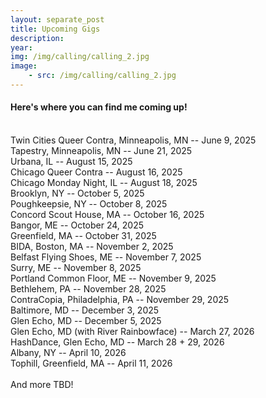```yaml
---
layout: separate_post
title: Upcoming Gigs
description:
year:
img: /img/calling/calling_2.jpg
image:
    - src: /img/calling/calling_2.jpg
---
```

<!-- <figure>
  <img class="background-image" src="{{ page.image[0].src}}">
</figure> -->

  <h4 class="post-description">Here's where you can find me coming up!</h4>

  <br/>
  Twin Cities Queer Contra, Minneapolis, MN -- June 9, 2025
  <br/>
  Tapestry, Minneapolis, MN -- June 21, 2025
  <br/>
  Urbana, IL -- August 15, 2025
  <br/>
  Chicago Queer Contra -- August 16, 2025
  <br/>
  Chicago Monday Night, IL -- August 18, 2025
  <br/>
  Brooklyn, NY -- October 5, 2025
  <br/>
  Poughkeepsie, NY -- October 8, 2025
  <br/>
  Concord Scout House, MA -- October 16, 2025
  <br/>
  Bangor, ME -- October 24, 2025
  <br/>
  Greenfield, MA -- October 31, 2025
  <br/>
  BIDA, Boston, MA -- November 2, 2025
  <br/>
  Belfast Flying Shoes, ME -- November 7, 2025
  <br/>
  Surry, ME --  November 8, 2025
  <br/>
  Portland Common Floor, ME -- November 9, 2025
  <br/>
  Bethlehem, PA -- November 28, 2025
  <br/>
  ContraCopia, Philadelphia, PA -- November 29, 2025
  <br/>
  Baltimore, MD -- December 3, 2025
  <br/>
  Glen Echo, MD -- December 5, 2025
  <br/>
  Glen Echo, MD (with River Rainbowface) -- March 27, 2026
  <br/>
  HashDance, Glen Echo, MD -- March 28 + 29, 2026
  <br/>
  Albany, NY -- April 10, 2026
  <br/>
  Tophill, Greenfield, MA -- April 11, 2026
  <br/>
  <br/>
  And more TBD!
